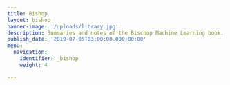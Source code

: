 ```yaml
---
title: Bishop
layout: bishop
banner-image: '/uploads/library.jpg'
description: Summaries and notes of the Bischop Machine Learning book.
publish_date: '2019-07-05T03:00:00.000+00:00'
menu:
  navigation:
    identifier: _bishop
    weight: 4

---
```

